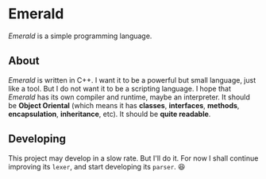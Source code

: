 # Emerald
_Emerald_ is a simple programming language.
## About
_Emerald_ is written in C++. I want it to be a powerful but small language, just like a tool. But I do not want it to be a scripting language. I hope that _Emerald_ has its own compiler and runtime, maybe an interpreter. It should be **Object Oriental** (which means it has **classes**, **interfaces**, **methods**, **encapsulation**, **inheritance**, etc). It should be **quite readable**.
## Developing
This project may develop in a slow rate. But I'll do it. For now I shall continue improving its ```lexer```, and start developing its ```parser```. 😆
